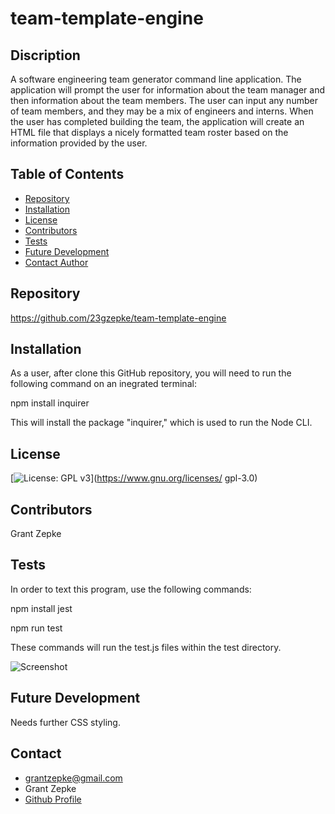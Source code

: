 # team-template-engine

## Discription
A software engineering team generator command line application. The application will prompt the user for information about the team manager and then information about the team members. The user can input any number of team members, and they may be a mix of engineers and interns. When the user has completed building the team, the application will create an HTML file that displays a nicely formatted team roster based on the information provided by the user.


## Table of Contents

  - [Repository](#Repository)
  - [Installation](#Installation)
  - [License](#License)
  - [Contributors](#Contributors)
  - [Tests](#Tests)
  - [Future Development](#Development)
  - [Contact Author](#Contact)

## Repository
https://github.com/23gzepke/team-template-engine


## Installation
As a user, after clone this GitHub repository, you will need to run the following command on an inegrated terminal:

npm install inquirer

This will install the package "inquirer," which is used to run the Node CLI.

## License
[![License: GPL v3](https://img.shields.io/badge/License-GPLv3-blue.svg)](https://www.gnu.org/licenses/
gpl-3.0)

## Contributors

 Grant Zepke


## Tests
In order to text this program, use the following commands:

npm install jest

npm run test

These commands will run the test.js files within the test directory.

![Screenshot](/assets/Screenshot-jettests.png)

## Future Development
Needs further CSS styling.

## Contact

- <grantzepke@gmail.com>
- Grant Zepke
- [Github Profile](https://github.com/23gzepke)

